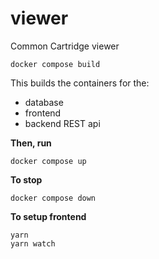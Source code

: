 # viewer

Common Cartridge viewer

```
docker compose build
```

This builds the containers for the:

- database
- frontend
- backend REST api

**Then, run**

```
docker compose up
```

**To stop**

```
docker compose down
```

**To setup frontend**

```
yarn
yarn watch
```